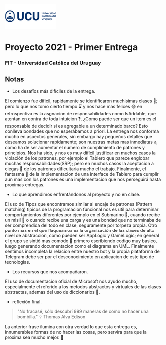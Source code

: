 ![UCU](https://github.com/ucudal/PII_Conceptos_De_POO/raw/master/Assets/logo-ucu.png)

# Proyecto 2021 - Primer Entrega
### FIT - Universidad Católica del Uruguay

## Notas

- Los desafíos más difíciles de la entrega.

El comienzo fue dificil, rapidamente se identificaron muchisimas clases :symbols:; pero lo que nos tomo cierto tiempo :hourglass: y nos hace mas felices :smile: en retrospectiva es la asgnacion de responsabilidades como IsAddable, que atentan en contra de toda intuicion :question:. ¿Como puede ser que un item es el responsable de decidir si es agregable a un determinado barco? Esto conlleva bondades que no esperábamos a priori.
La entrega nos conforma mucho en aspectos generales, sin embargo hay pequeños detalles que deseamos solucionar rapidamente; son nuestras metas mas inmediatas :fist:, como ha de ser aumentar el numero de cumplimiento de patrones y principios.
Nos ha sido, y nos es muy difícil justificar en muchos casos la violación de los patrones, por ejemplo el Tablero que parece englobar muchas responsabilidades(SRP); pero en  muchos casos la aceptacion a ciegas :eyes: de los patrones dificultaria mucho el trabajo.
Finalmente, el fantasma :ghost: de la implementacion de una interface de Tablero para cumplir aun mas con los patrones es una implementacion que nos perseguirá hasta proximas entregas. 

- Lo que aprendimos enfrentándonos al proyecto y no en clase.

El uso de Tipos que encontramos similar al encaje de patrones (Pattern matching) tipicos de la programacion funcional nos es util para determinar comportamientos diferentes por ejemplo en el Submarino :ship:, cuando recibe un misil :rocket: o cuando recibe una carga y es una bondad que no terminaba de ser comprendida del todo en clase, seguramente por torpeza propia. 
Otro punto mas en el que flaqueamos es la organización de las clases de alto nivel de abstraccion, como pueden ser AppLogic y GameLogic; en general el grupo se sintió mas comodo :seat: primero escribiendo codigo muy basico, luego generando documentacion como el diagrama en UML.
Finalmente sentimos incompleta la relacion entre nuestro bot y la propia plataforma de Telegram debe ser por el desconocimiento en aplicacion de este tipo de tecnologias.

- Los recursos que nos acompañaron.

El uso de documentacion oficial de Microsoft nos ayudo mucho, especialmente el referido a los metodos abstractos y virtuales de las clases abstractas, ademas del uso de diccionarios :book:.

- reflexión final.

> "No fracasé, sólo descubrí 999 maneras de como no hacer una bombilla." :bulb:
Thomas Alva Edison

La anterior frase ilumina con otra verdad lo que esta entrega es, innumerables formas de no hacer las cosas, pero servira para que la proxima sea mucho mejor. :high_brightness:
